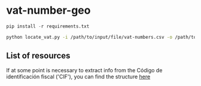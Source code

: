 # vat-number-geo

```python
pip install -r requirements.txt
```


```bash
python locate_vat.py -i /path/to/input/file/vat-numbers.csv -o /path/to/output/file/out.csv
```

## List of resources

If at some point is necessary to extract info from the Código de identificación fiscal ('CIF'), you can find the structure [here](http://diccionario.sensagent.com/C%C3%B3digo%20de%20identificaci%C3%B3n%20fiscal/es-es/)
